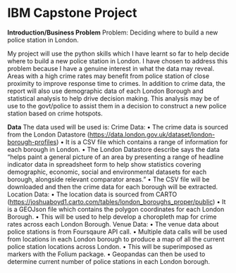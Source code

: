 # IBM Capstone Project #

**Introduction/Business Problem**
Problem: Deciding where to build a new police station in London.

My project will use the python skills which I have learnt so far to help decide where to build a new police station in London. I have chosen to address this problem because I have a genuine interest in what the data may reveal. Areas with a high crime rates may benefit from police station of close proximity to improve response time to crimes. In addition to crime data, the report will also use demographic data of each London Borough and statistical analysis to help drive decision making. This analysis may be of use to the govt/police to assist them in a decision to construct a new police station based on crime hotspots.


**Data**
The data used will be used is:
Crime Data:
•	The crime data is sourced from the London Datastore (https://data.london.gov.uk/dataset/london-borough-profiles)
•	It is a CSV file which contains a range of information for each borough in London. 
•	The London Datastore describe says the data “helps paint a general picture of an area by presenting a range of headline indicator data in spreadsheet form to help show statistics covering demographic, economic, social and environmental datasets for each borough, alongside relevant comparator areas.”
•	The CSV file will be downloaded and then the crime data for each borough will be extracted. 
Location Data:
•	The location data is sourced from CARTO (https://joshuaboyd1.carto.com/tables/london_boroughs_proper/public)
•	It is a GEOJson file which contains the polygon coordinates for each London Borough. 
•	This will be used to help develop a choropleth map for crime rates across each London Borough. 
Venue Data:
•	The venue data about police stations is from Foursqaure API call. 
•	Multiple data calls will be used from locations in each London borough to produce a map of all the current police station locations across London. 
•	This will be superimposed as markers with the Folium package. 
•	Geopandas can then be used to determine current number of police stations in each London borough. 

